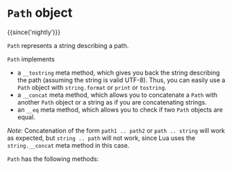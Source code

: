 # `Path` object

{{since('nightly')}}

`Path` represents a string describing a path.

`Path` implements
* a `__tostring` meta method, which gives you back the string
describing the path (assuming the string is valid UTF-8). Thus, you can easily
use a `Path` object with `string.format` or `print` or `tostring`.
* a `__concat` meta method, which allows you to concatenate a `Path` with another
`Path` object or a string as if you are concatenating strings.
* an `__eq` meta method, which allows you to check if two `Path` objects are equal.

*Note:* Concatenation of the form `path1 .. path2` or `path .. string` will work
as expected, but `string .. path` will not work, since Lua uses the `string.__concat`
meta method in this case.

`Path` has the following methods:

